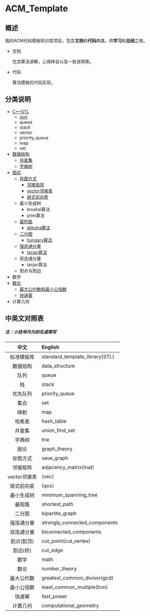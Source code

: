 # ACM_Template


## 概述
我的ACM代码模板知识库项目，包含**文档**和**代码**两类。供**学习**和**总结**之用。

* 文档

    包含算法讲解，心得体会以及一些说明等。

* 代码

    算法模板的代码实现。


## 分类说明

* [C++STL](https://coding.net/u/JZQT/p/ACM_Template/git/tree/master/C++STL)
    * [sort](https://coding.net/u/JZQT/p/ACM_Template/git/tree/master/C++STL/sort)
    * queue
    * stack
    * vector
    * priority_queue
    * map
    * set
* [数据结构](https://coding.net/u/JZQT/p/ACM_Template/git/tree/master/data_structure)
    * [幷查集](https://coding.net/u/JZQT/p/ACM_Template/git/tree/master/data_structure/trie)
    * [字典树](https://coding.net/u/JZQT/p/ACM_Template/git/tree/master/data_structure/union_find_set)
* [图论](https://coding.net/u/JZQT/p/ACM_Template/git/tree/master/graph_theory)
    * [存图方式](https://coding.net/u/JZQT/p/ACM_Template/git/tree/master/graph_theory/save_graph)
        * [邻接矩阵](https://coding.net/u/JZQT/p/ACM_Template/git/tree/master/graph_theory/save_graph/mat)
        * [vector邻接表](https://coding.net/u/JZQT/p/ACM_Template/git/tree/master/graph_theory/save_graph/vec)
        * [链式前向星](https://coding.net/u/JZQT/p/ACM_Template/git/tree/master/graph_theory/save_graph/qxx)
    * 最小生成树
        * kruskal算法
        * prim算法
    * [最短路](https://coding.net/u/JZQT/p/ACM_Template/git/tree/master/graph_theory/shortest_path)
        * [dijkstra算法](https://coding.net/u/JZQT/p/ACM_Template/git/tree/master/graph_theory/shortest_path/dijkstra)
    * [二分图](https://coding.net/u/JZQT/p/ACM_Template/git/tree/master/graph_theory/bipartite_graph)
        * [hungary算法](https://coding.net/u/JZQT/p/ACM_Template/git/tree/master/graph_theory/bipartite_graph/hungary)
    * [强连通分量](https://coding.net/u/JZQT/p/ACM_Template/git/tree/master/graph_theory/strongly_connected_components)
        * [tarjan算法](https://coding.net/u/JZQT/p/ACM_Template/git/tree/master/graph_theory/strongly_connected_components/tarjan)
    * 双连通分量
        * tarjan算法
    * 割点与割边
* 数学
* [数论](https://coding.net/u/JZQT/p/ACM_Template/git/tree/master/number_theory)
    * [最大公约数和最小公倍数](https://coding.net/u/JZQT/p/ACM_Template/git/tree/master/number_theory/gcd_lcm)
    * [快速幂](https://coding.net/u/JZQT/p/ACM_Template/git/tree/master/number_theory/fast_power)
* 计算几何

## 中英文对照表

##### 注：小括号内为别名或简写

|中文         |English                       |
|:-----------:|:-----------------------------|
|标准模板库   |standard_template_library(STL)|
|数据结构     |data_structure                |
|队列         |queue                         |
|栈           |stack                         |
|优先队列     |priority_queue                |
|集合         |set                           |
|映射         |map                           |
|哈希表       |hash_table                    |
|幷查集       |union_find_set                |
|字典树       |trie                          |
|图论         |graph_theory                  |
|存图方式     |save_graph                    |
|邻接矩阵     |adjacency_matrix(mat)         |
|vector邻接表 |(vec)                         |
|链式前向星   |(qxx)                         |
|最小生成树   |minimum_spanning_tree         |
|最短路       |shortest_path                 |
|二分图       |bipartite_graph               |
|强连通分量   |strongly_connected_components |
|双连通分量   |biconnected_components        |
|割点(割顶)   |cut_point(cut_vertex)         |
|割边(桥)     |cut_edge                      |
|数学         |math                          |
|数论         |number_theory                 |
|最大公约数   |greatest_common_divisor(gcd)  |
|最小公倍数   |least_common_multiple(lcm)    |
|快速幂       |fast_power                    |
|计算几何     |computational_geometry        |
